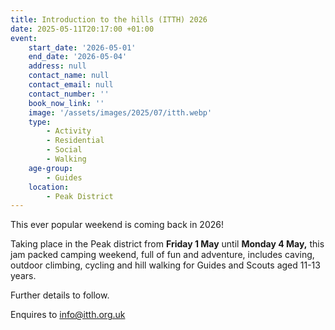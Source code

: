```yaml
---
title: Introduction to the hills (ITTH) 2026
date: 2025-05-11T20:17:00 +01:00
event:
    start_date: '2026-05-01'
    end_date: '2026-05-04'
    address: null
    contact_name: null
    contact_email: null
    contact_number: ''
    book_now_link: ''
    image: '/assets/images/2025/07/itth.webp'
    type:
        - Activity
        - Residential
        - Social
        - Walking
    age-group:
        - Guides
    location:
        - Peak District
---
```

This ever popular weekend is coming back in 2026!

Taking place in the Peak district from **Friday 1 May** until **Monday 4 May,** this jam packed camping weekend, full of fun and adventure, includes caving, outdoor climbing, cycling and hill walking for Guides and Scouts aged 11-13 years.

Further details to follow.

Enquires to <info@itth.org.uk>
